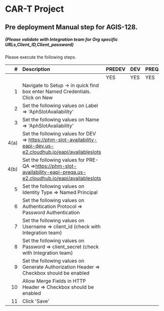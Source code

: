 # CAR-T Project

## Pre deployment Manual step for AGIS-128.
##### (Please validate with Integration team for Org specific URLs,Client_ID,Client_password)
Please execute the following steps.

| # | Description | PREDEV | DEV | PREQA | SIT | UAT | PREPROD | PRODUCTION |   
|---:|:---|:---|:---|:---|:---|:---|:---|:---|  
|	|	|YES|YES|YES|YES|YES|YES|YES| 
|1| Navigate to Setup -> in quick find box enter Named Credentials. Click on New| | | | | | | |
|2| Set the following values on Label => 'AphSlotAvailability' | | | | | | | |
|3| Set the following values on Name => 'AphSlotAvailability' | | | | | | | |
|4(a)| Set the following values for DEV => https://phm-slot-availability-eapi-dev.us-e2.cloudhub.io/eapi/availableslots | | | | | | | |
|4(b)| Set the following values for PRE-QA =>https://phm-slot-availability-eapi-preqa.us-e2.cloudhub.io/eapi/availableslots| | | | | | | |
|5| Set the following values on Identity Type => Named Principal | | | | | | | |
|6| Set the following values on Authentication Protocol => Password Authentication | | | | | | | |
|7| Set the following values on Username => client_id (check with Integration team) | | | | | | | |
|8| Set the following values on Password => client_secret (check with Integration team) | | | | | | | |
|9| Set the following values on Generate Authorization Header => Checkbox should be enabled | | | | | | | |
|10| Allow Merge Fields in HTTP Header => Checkbox should be enabled | | | | | | | |
|11| Click 'Save' | | | | | | | |

